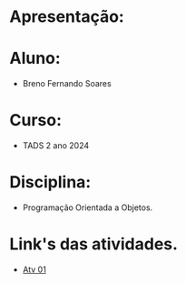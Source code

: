 
# Apresentação:
# Aluno:

* Breno Fernando Soares

# Curso:

* TADS 2 ano 2024

# Disciplina:
* Programação Orientada a Objetos.

# Link's das atividades.
* [Atv 01]( https://github.com/brenofk/AULA-POO2/blob/main/Atividades/Atv01/Notebook/Atv01(1).ipynb )